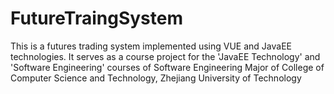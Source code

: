 # FutureTraingSystem
This is a futures trading system implemented using VUE and JavaEE technologies. It serves as a course project for the 'JavaEE Technology' and 'Software Engineering' courses of  Software Engineering Major of College of Computer Science and Technology, Zhejiang University of Technology
